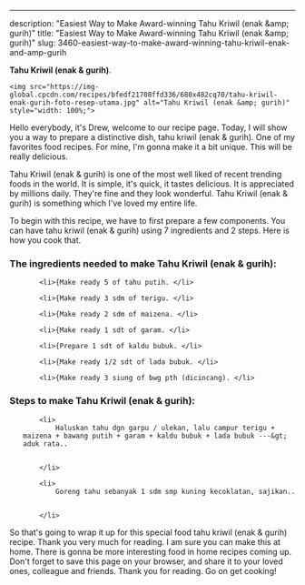 ---
description: "Easiest Way to Make Award-winning Tahu Kriwil (enak &amp;amp; gurih)"
title: "Easiest Way to Make Award-winning Tahu Kriwil (enak &amp;amp; gurih)"
slug: 3460-easiest-way-to-make-award-winning-tahu-kriwil-enak-and-amp-gurih

<p>
	<strong>Tahu Kriwil (enak &amp; gurih)</strong>. 
	
</p>
<p>
	
	<img src="https://img-global.cpcdn.com/recipes/bfedf21708ffd336/680x482cq70/tahu-kriwil-enak-gurih-foto-resep-utama.jpg" alt="Tahu Kriwil (enak &amp; gurih)" style="width: 100%;">
	
	
</p>
<p>
	Hello everybody, it's Drew, welcome to our recipe page. Today, I will show you a way to prepare a distinctive dish, tahu kriwil (enak &amp; gurih). One of my favorites food recipes. For mine, I'm gonna make it a bit unique. This will be really delicious.
</p>
	
<p>
	
</p>
<p>
	Tahu Kriwil (enak &amp; gurih) is one of the most well liked of recent trending foods in the world. It is simple, it's quick, it tastes delicious. It is appreciated by millions daily. They're fine and they look wonderful. Tahu Kriwil (enak &amp; gurih) is something which I've loved my entire life.
</p>

<p>
To begin with this recipe, we have to first prepare a few components. You can have tahu kriwil (enak &amp; gurih) using 7 ingredients and 2 steps. Here is how you cook that.
</p>

<h3>The ingredients needed to make Tahu Kriwil (enak &amp; gurih):</h3>

<ol>
	
		<li>{Make ready 5 of tahu putih. </li>
	
		<li>{Make ready 3 sdm of terigu. </li>
	
		<li>{Make ready 2 sdm of maizena. </li>
	
		<li>{Make ready 1 sdt of garam. </li>
	
		<li>{Prepare 1 sdt of kaldu bubuk. </li>
	
		<li>{Make ready 1/2 sdt of lada bubuk. </li>
	
		<li>{Make ready 3 siung of bwg pth (dicincang). </li>
	
</ol>
<p>
	
</p>

<h3>Steps to make Tahu Kriwil (enak &amp; gurih):</h3>

<ol>
	
		<li>
			Haluskan tahu dgn garpu / ulekan, lalu campur terigu + maizena + bawang putih + garam + kaldu bubuk + lada bubuk ---&gt; aduk rata..
			
			
		</li>
	
		<li>
			Goreng tahu sebanyak 1 sdm smp kuning kecoklatan, sajikan..
			
			
		</li>
	
</ol>

<p>
	
</p>

<p>
	So that's going to wrap it up for this special food tahu kriwil (enak &amp; gurih) recipe. Thank you very much for reading. I am sure you can make this at home. There is gonna be more interesting food in home recipes coming up. Don't forget to save this page on your browser, and share it to your loved ones, colleague and friends. Thank you for reading. Go on get cooking!
</p>
